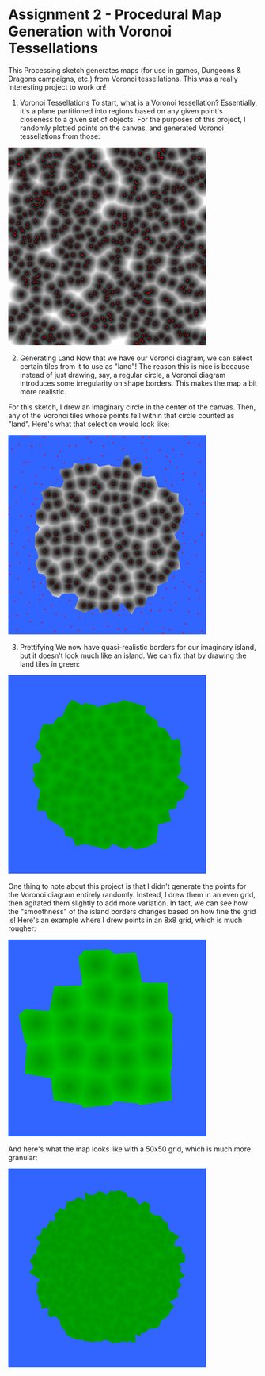 # Assignment 2 - Procedural Map Generation with Voronoi Tessellations

This Processing sketch generates maps (for use in games, Dungeons & Dragons campaigns, etc.) from Voronoi tessellations. This was a really interesting project to work on!

1. Voronoi Tessellations
To start, what is a Voronoi tessellation? Essentially, it's a plane partitioned into regions based on any given point's closeness to a given set of objects. For the purposes of this project, I randomly plotted points on the canvas, and generated Voronoi tessellations from those:

<img src="voronoi-euclidean.png" alt="voronoi diagram" width="400"/>

2. Generating Land
Now that we have our Voronoi diagram, we can select certain tiles from it to use as "land"! The reason this is nice is because instead of just drawing, say, a regular circle, a Voronoi diagram introduces some irregularity on shape borders. This makes the map a bit more realistic.

For this sketch, I drew an imaginary circle in the center of the canvas. Then, any of the Voronoi tiles whose points fell within that circle counted as "land". Here's what that selection would look like:

<img src="land-restriction.png" alt="land tiles" width="400"/>

3. Prettifying
We now have quasi-realistic borders for our imaginary island, but it doesn't look much like an island. We can fix that by drawing the land tiles in green:

<img src="land-viz.png" alt="land visualization" width="400"/>

One thing to note about this project is that I didn't generate the points for the Voronoi diagram entirely randomly. Instead, I drew them in an even grid, then agitated them slightly to add more variation. In fact, we can see how the "smoothness" of the island borders changes based on how fine the grid is! Here's an example where I drew points in an 8x8 grid, which is much rougher:

<img src="dotdim8.png" alt="8x8 grid" width="400"/>

And here's what the map looks like with a 50x50 grid, which is much more granular:

<img src="dotdim50.png" alt="50x50 grid" width="400"/>

